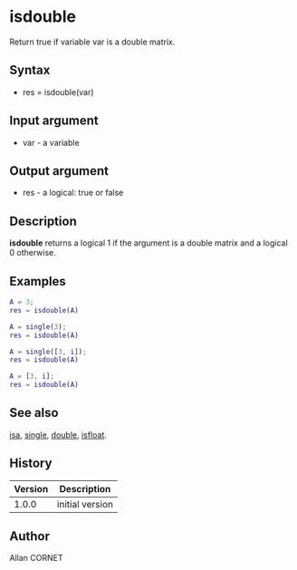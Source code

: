 

# isdouble

Return true if variable var is a double matrix.

## Syntax

- res = isdouble(var)

## Input argument

 - var - a variable

## Output argument

 - res - a logical: true or false

## Description

<b>isdouble</b> returns a logical 1 if the argument is a double matrix and a logical 0 otherwise.

## Examples

```matlab
A = 3;
res = isdouble(A)
```
```matlab
A = single(3);
res = isdouble(A)
```
```matlab
A = single([3, i]);
res = isdouble(A)
```
```matlab
A = [3, i];
res = isdouble(A)
```

## See also

[isa](isa.md), [single](single.html), [double](double.html), [isfloat](isfloat.md).
## History

|Version|Description|
|------|------|
|1.0.0|initial version|


## Author

Allan CORNET



